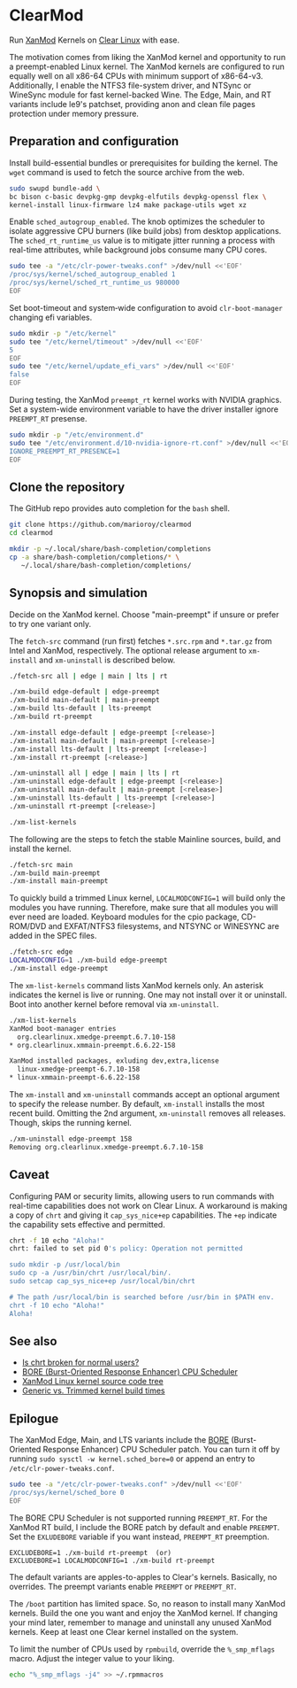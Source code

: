 # ClearMod

Run [XanMod](https://github.com/xanmod) Kernels on [Clear Linux](https://www.clearlinux.org) with ease.

The motivation comes from liking the XanMod kernel and opportunity to run a
preempt-enabled Linux kernel. The XanMod kernels are configured to run equally
well on all x86-64 CPUs with minimum support of x86-64-v3. Additionally, I
enable the NTFS3 file-system driver, and NTSync or WineSync module for fast
kernel-backed Wine. The Edge, Main, and RT variants include le9's patchset,
providing anon and clean file pages protection under memory pressure.

## Preparation and configuration

Install build-essential bundles or prerequisites for building the kernel.
The `wget` command is used to fetch the source archive from the web.

```bash
sudo swupd bundle-add \
bc bison c-basic devpkg-gmp devpkg-elfutils devpkg-openssl flex \
kernel-install linux-firmware lz4 make package-utils wget xz
```

Enable `sched_autogroup_enabled`. The knob optimizes the scheduler to isolate
aggressive CPU burners (like build jobs) from desktop applications.
The `sched_rt_runtime_us` value is to mitigate jitter running a process with
real-time attributes, while background jobs consume many CPU cores.

```bash
sudo tee -a "/etc/clr-power-tweaks.conf" >/dev/null <<'EOF'
/proc/sys/kernel/sched_autogroup_enabled 1
/proc/sys/kernel/sched_rt_runtime_us 980000
EOF
```

Set boot-timeout and system‐wide configuration to avoid `clr‐boot‐manager`
changing efi variables.

```bash
sudo mkdir -p "/etc/kernel"
sudo tee "/etc/kernel/timeout" >/dev/null <<'EOF'
5
EOF
sudo tee "/etc/kernel/update_efi_vars" >/dev/null <<'EOF'
false
EOF
```

During testing, the XanMod `preempt_rt` kernel works with NVIDIA graphics.
Set a system-wide environment variable to have the driver installer ignore
`PREEMPT_RT` presense.

```bash
sudo mkdir -p "/etc/environment.d"
sudo tee "/etc/environment.d/10-nvidia-ignore-rt.conf" >/dev/null <<'EOF'
IGNORE_PREEMPT_RT_PRESENCE=1
EOF
```

## Clone the repository

The GitHub repo provides auto completion for the `bash` shell.

```bash
git clone https://github.com/marioroy/clearmod
cd clearmod

mkdir -p ~/.local/share/bash-completion/completions
cp -a share/bash-completion/completions/* \
   ~/.local/share/bash-completion/completions/
```

## Synopsis and simulation

Decide on the XanMod kernel. Choose "main-preempt" if unsure or prefer to
try one variant only.

The `fetch-src` command (run first) fetches `*.src.rpm` and `*.tar.gz` from
Intel and XanMod, respectively. The optional release argument to `xm-install`
and `xm-uninstall` is described below.

```bash
./fetch-src all | edge | main | lts | rt

./xm-build edge-default | edge-preempt
./xm-build main-default | main-preempt
./xm-build lts-default | lts-preempt
./xm-build rt-preempt

./xm-install edge-default | edge-preempt [<release>]
./xm-install main-default | main-preempt [<release>]
./xm-install lts-default | lts-preempt [<release>]
./xm-install rt-preempt [<release>]

./xm-uninstall all | edge | main | lts | rt
./xm-uninstall edge-default | edge-preempt [<release>]
./xm-uninstall main-default | main-preempt [<release>]
./xm-uninstall lts-default | lts-preempt [<release>]
./xm-uninstall rt-preempt [<release>]

./xm-list-kernels
```

The following are the steps to fetch the stable Mainline sources, build,
and install the kernel.

```bash
./fetch-src main
./xm-build main-preempt
./xm-install main-preempt
```

To quickly build a trimmed Linux kernel, `LOCALMODCONFIG=1` will build only
the modules you have running. Therefore, make sure that all modules you will
ever need are loaded. Keyboard modules for the cpio package, CD-ROM/DVD and
EXFAT/NTFS3 filesystems, and NTSYNC or WINESYNC are added in the SPEC files.

```bash
./fetch-src edge
LOCALMODCONFIG=1 ./xm-build edge-preempt
./xm-install edge-preempt
```

The `xm-list-kernels` command lists XanMod kernels only. An asterisk indicates
the kernel is live or running. One may not install over it or uninstall.
Boot into another kernel before removal via `xm-uninstall`.

```bash
./xm-list-kernels 
XanMod boot-manager entries
  org.clearlinux.xmedge-preempt.6.7.10-158
* org.clearlinux.xmmain-preempt.6.6.22-158

XanMod installed packages, exluding dev,extra,license
  linux-xmedge-preempt-6.7.10-158
* linux-xmmain-preempt-6.6.22-158
```

The `xm-install` and `xm-uninstall` commands accept an optional argument to
specify the release number. By default, `xm-install` installs the most recent
build. Omitting the 2nd argument, `xm-uninstall` removes all releases.
Though, skips the running kernel.

```bash
./xm-uninstall edge-preempt 158
Removing org.clearlinux.xmedge-preempt.6.7.10-158
```

## Caveat

Configuring PAM or security limits, allowing users to run commands with
real-time capabilities does not work on Clear Linux. A workaround is making
a copy of `chrt` and giving it `cap_sys_nice+ep` capabilities. The `+ep`
indicate the capability sets effective and permitted.

```bash
chrt -f 10 echo "Aloha!"
chrt: failed to set pid 0's policy: Operation not permitted

sudo mkdir -p /usr/local/bin
sudo cp -a /usr/bin/chrt /usr/local/bin/.
sudo setcap cap_sys_nice+ep /usr/local/bin/chrt

# The path /usr/local/bin is searched before /usr/bin in $PATH env.
chrt -f 10 echo "Aloha!"
Aloha!
```

## See also

* [Is chrt broken for normal users?](https://github.com/clearlinux/distribution/issues/2962)
* [BORE (Burst-Oriented Response Enhancer) CPU Scheduler](https://github.com/firelzrd/bore-scheduler)
* [XanMod Linux kernel source code tree](https://github.com/xanmod/linux)
* [Generic vs. Trimmed kernel build times](https://community.clearlinux.org/t/nvidia-and-xanmod-cl-updates/9299/15)

## Epilogue

The XanMod Edge, Main, and LTS variants include the [BORE](https://github.com/firelzrd/bore-scheduler) (Burst-Oriented Response Enhancer) CPU Scheduler patch. You can turn it off by running `sudo sysctl -w kernel.sched_bore=0` or append an entry to `/etc/clr-power-tweaks.conf`.

```bash
sudo tee -a "/etc/clr-power-tweaks.conf" >/dev/null <<'EOF'
/proc/sys/kernel/sched_bore 0
EOF
```

The BORE CPU Scheduler is not supported running `PREEMPT_RT`. For the
XanMod RT build, I include the BORE patch by default and enable `PREEMPT`.
Set the `EXLUDEBORE` variable if you want instead, `PREEMPT_RT` preemption.

```text
EXCLUDEBORE=1 ./xm-build rt-preempt  (or)
EXCLUDEBORE=1 LOCALMODCONFIG=1 ./xm-build rt-preempt 
```

The default variants are apples-to-apples to Clear's kernels. Basically,
no overrides. The preempt variants enable `PREEMPT` or `PREEMPT_RT`.

The `/boot` partition has limited space. So, no reason to install many XanMod
kernels. Build the one you want and enjoy the XanMod kernel. If changing your
mind later, remember to manage and uninstall any unused XanMod kernels.
Keep at least one Clear kernel installed on the system.

To limit the number of CPUs used by `rpmbuild`, override the `%_smp_mflags`
macro. Adjust the integer value to your liking.

```bash
echo "%_smp_mflags -j4" >> ~/.rpmmacros
```


